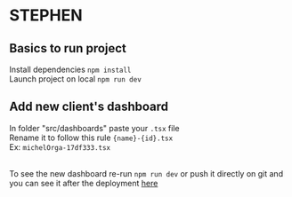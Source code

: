 # STEPHEN

## Basics to run project 

Install dependencies 
<code>npm install</code>
<br>
Launch project on local
<code>npm run dev</code>
<br>

## Add new client's dashboard

In folder "src/dashboards" paste your <code>.tsx</code> file 
<br>
Rename it to follow this rule <code>{name}-{id}.tsx</code>
<br>
Ex: <code>michelOrga-17df333.tsx</code>

<br>
To see the new dashboard re-run <code>npm run dev</code> or push it directly on git and you can see it after the deployment <a href="https://astonishing-cocada-6c58ab.netlify.app/stephen-15kk88" target="_blank">here</a>